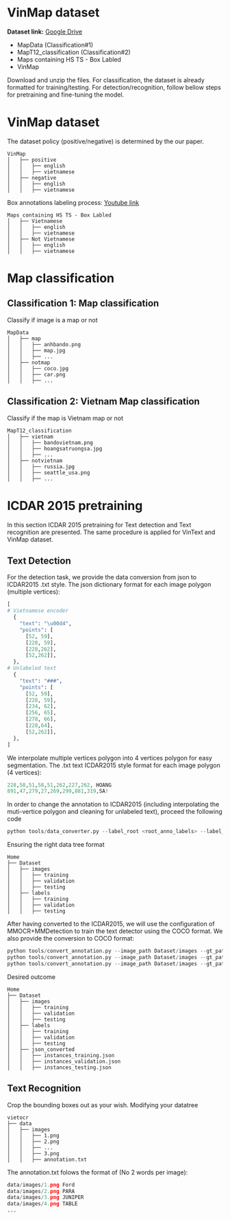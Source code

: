 
# VinMap dataset
**Dataset link:** [Google Drive](https://drive.google.com/drive/folders/1Pgzv6hz977c82HpeSZsgkY5CYxG5FRV2?usp=sharing)
* MapData (Classification#1)
* MapT12_classification (Classification#2)
* Maps containing HS TS - Box Labled
* VinMap

Download and unzip the files. For classification, the dataset is already formatted for training/testing. For detection/recognition, follow bellow steps for pretraining and fine-tuning the model.

# VinMap dataset 
The dataset policy (positive/negative) is determined by the our paper.

    VinMap
    │   ├── positive
    │   │   ├── english
    │   │   ├── vietnamese
    │   ├── negative
    │   │   ├── english
    │   │   ├── vietnamese

Box annotations labeling process: [Youtube link](https://www.youtube.com/watch?v=R_eyNzhdJuE)

    Maps containing HS TS - Box Labled
    │   ├── Vietnamese
    │   │   ├── english
    │   │   ├── vietnamese
    │   ├── Not Vietnamese
    │   │   ├── english
    │   │   ├── vietnamese
# Map classification
## Classification 1: Map classification

Classify if image is a map or not

    MapData
    │   ├── map
    │   │   ├── anhbando.png
    │   │   ├── map.jpg
    │   │   ├── ...
    │   ├── notmap
    │   │   ├── coco.jpg
    │   │   ├── car.png
    │   │   ├── ...
## Classification 2: Vietnam Map classification

Classify if the map is Vietnam map or not

    MapT12_classification
    │   ├── vietnam
    │   │   ├── bandovietnam.png
    │   │   ├── hoangsatruongsa.jpg
    │   │   ├── ...
    │   ├── notvietnam
    │   │   ├── russia.jpg
    │   │   ├── seattle_usa.png
    │   │   ├── ...

# ICDAR 2015 pretraining
In this section ICDAR 2015 pretraining for Text detection and Text recognition are presented. The same procedure is applied for VinText and VinMap dataset.
## Text Detection
For the detection task, we provide the data conversion from json to ICDAR2015 .txt style.
The json dictionary format for each image polygon (multiple vertices):
```python
[
# Vietnamese encoder 
  {
    "text": "\u00d4",
    "points": [
      [52, 59],
      [228, 59],
      [228,262],
      [52,262]],
  },
# Unlabeled text   
  {
    "text": "###",
    "points": [
      [52, 59],
      [228, 59],
      [234, 62],
      [256, 65],
      [278, 66],
      [228,64],
      [52,262]],
  },
]
```

We interpolate multiple vertices polygon into 4 vertices polygon for easy segmentation.
The .txt text ICDAR2015 style format for each image polygon (4 vertices):
```python
228,58,51,58,51,262,227,262, HOANG
891,47,279,27,269,299,881,319,SA!
```
In order to change the annotation to ICDAR2015 (including interpolating the muti-vertice polygon and cleaning for unlabeled text), proceed the following code
```python
python tools/data_converter.py --label_root <root_anno_labels> --label_des <converted_output_anno_labels>
```
Ensuring the right data tree format

    Home
    ├── Dataset
    │   ├── images
    │   │   ├── training
    │   │   ├── validation
    │   │   ├── testing
    │   ├── labels
    │   │   ├── training
    │   │   ├── validation
    │   │   ├── testing

After having converted to the ICDAR2015, we will use the configuration of MMOCR+MMDetection to train the text detector using the COCO format. We also provide the conversion to COCO format:
```python
python tools/convert_annotation.py --image_path Dataset/images --gt_path Dataset/labels --out-dir Dataset/json_converted --dataset icdar2015 --split-list training
python tools/convert_annotation.py --image_path Dataset/images --gt_path Dataset/labels --out-dir Dataset/json_converted --dataset icdar2015 --split-list validation
python tools/convert_annotation.py --image_path Dataset/images --gt_path Dataset/labels --out-dir Dataset/json_converted --dataset icdar2015 --split-list testing
```
Desired outcome

    Home
    ├── Dataset
    │   ├── images
    │   │   ├── training
    │   │   ├── validation
    │   │   ├── testing
    │   ├── labels
    │   │   ├── training
    │   │   ├── validation
    │   │   ├── testing
    │   ├── json_converted
    │   │   ├── instances_training.json
    │   │   ├── instances_validation.json
    │   │   ├── instances_testing.json

## Text Recognition
Crop the bounding boxes out as your wish. Modifying your datatree
    
    vietocr
    ├── data
    │   ├── images
    │   │   ├── 1.png
    │   │   ├── 2.png
    │   │   ├── ...
    │   │   ├── 3.png
    │   │   ├── annotation.txt
    
The annotation.txt folows the format of (No 2 words per image):
```python
data/images/1.png Ford
data/images/2.png PARA
data/images/3.png JUNIPER
data/images/4.png TABLE
...
```